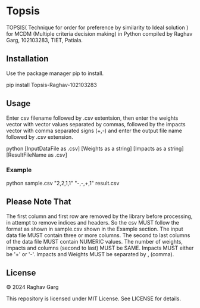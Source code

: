 # Topsis
TOPSIS( Technique for order for preference by similarity to Ideal solution ) for MCDM (Multiple criteria decision making) in Python compiled by Raghav Garg, 102103283, TIET, Patiala. 

## Installation
Use the package manager pip to install.

pip install Topsis-Raghav-102103283

## Usage
Enter csv filename followed by .csv extentsion, then enter the weights vector with vector values separated by commas, followed by the impacts vector with comma separated signs (+,-) and enter the output file name followed by .csv extension.

python [InputDataFile as .csv] [Weights as a string] [Impacts as a string] [ResultFileName as .csv]

### Example
python sample.csv "2,2,1,1" "-,-,+,1" result.csv

## Please Note That
The first column and first row are removed by the library before processing, in attempt to remove indices and headers. So the csv MUST follow the format as shown in sample.csv shown in the Example section.
The input data file MUST contain three or more columns.
The second to last columns of the data file MUST contain NUMERIC values.
The number of weights, impacts and columns (second to last) MUST be SAME.
Impacts MUST either be '+' or '-'.
Impacts and Weights MUST be separated by , (comma).

## License

© 2024 Raghav Garg

This repository is licensed under MIT License. See LICENSE for details.